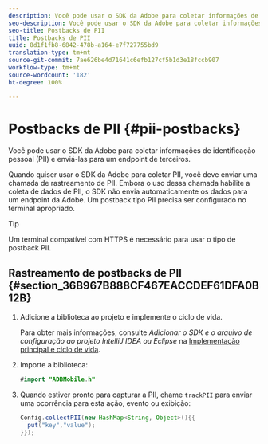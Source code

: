 ```yaml
---
description: Você pode usar o SDK da Adobe para coletar informações de identificação pessoal (PII) e enviá-las para um endpoint de terceiros.
seo-description: Você pode usar o SDK da Adobe para coletar informações de identificação pessoal (PII) e enviá-las para um endpoint de terceiros.
seo-title: Postbacks de PII
title: Postbacks de PII
uuid: 8d1f1fb8-6842-478b-a164-e7f727755bd9
translation-type: tm+mt
source-git-commit: 7ae626be4d71641c6efb127cf5b1d3e18fccb907
workflow-type: tm+mt
source-wordcount: '182'
ht-degree: 100%

---
```



# Postbacks de PII {#pii-postbacks}

Você pode usar o SDK da Adobe para coletar informações de identificação pessoal (PII) e enviá-las para um endpoint de terceiros.

Quando quiser usar o SDK da Adobe para coletar PII, você deve enviar uma chamada de rastreamento de PII. Embora o uso dessa chamada habilite a coleta de dados de PII, o SDK não envia automaticamente os dados para um endpoint da Adobe. Um postback tipo PII precisa ser configurado no terminal apropriado.

>[!TIP]
>
>Um terminal compatível com HTTPS é necessário para usar o tipo de postback PII.

## Rastreamento de postbacks de PII {#section_36B967B888CF467EACCDEF61DFA0B12B}

1. Adicione a biblioteca ao projeto e implemente o ciclo de vida.

   Para obter mais informações, consulte *Adicionar o SDK e o arquivo de configuração ao projeto IntelliJ IDEA ou Eclipse* na [Implementação principal e ciclo de vida](/help/android/getting-started/dev-qs.md).

1. Importe a biblioteca:

   ```java
   #import "ADBMobile.h"
   ```

1. Quando estiver pronto para capturar a PII, chame `trackPII` para enviar uma ocorrência para esta ação, evento ou exibição:

   ```java
   Config.collectPII(new HashMap<String, Object>(){{
     put("key","value");
   }});
   ```

